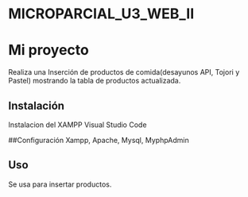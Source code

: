 # MICROPARCIAL_U3_WEB_II
# Mi proyecto

Realiza una Inserción de productos de comida(desayunos API, Tojori y Pastel)
mostrando la tabla de productos actualizada.

## Instalación
Instalacion del XAMPP
Visual Studio Code

##Configuración 
Xampp, Apache, Mysql, MyphpAdmin

## Uso
Se usa para insertar productos.
